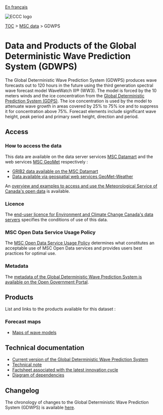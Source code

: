 [En français](readme_gdwps_fr.md)

![ECCC logo](../../img_eccc-logo.png)

[TOC](../../readme_en.md) > [MSC data](../readme_en.md) > GDWPS

# Data and Products of the Global Deterministic Wave Prediction System (GDWPS) 

The Global Deterministic Wave Prediction System (GDWPS) produces wave forecasts out to 120 hours in the future using the third generation spectral wave forecast model WaveWatch III® (WW3). The model is forced by the 10 meters winds and the ice concentration from the [Global Deterministic Prediction System (GDPS)](../nwp_gdps/readme_gdps_en.md). The ice concentration is used by the model to attenuate wave growth in areas covered by 25% to 75% ice and to suppress it for concentration above 75%. Forecast elements include significant wave height, peak period and primary swell height, direction and period.

## Access

### How to access the data

This data are available on the data server services [MSC Datamart](../../msc-datamart/readme_en.md) and the web services [MSC GeoMet](../../msc-geomet/readme_en.md) respectively :

* [GRIB2 data available on the MSC Datamart](readme_gdwps-datamart_en.md) 
* [Data available via geospatial web services GeoMet-Weather](../../msc-geomet/readme_en.md)

An [overview and examples to access and use the Meteorological Service of Canada's open data](../../usage/readme_en.md) is available.

### Licence

The [end-user licence for Environment and Climate Change Canada's data servers](../../licence/readme_en.md) specifies the conditions of use of this data.

### MSC Open Data Service Usage Policy

The [MSC Open Data Service Usage Policy](../../usage-policy/readme_en.md) determines what constitutes an acceptable use of MSC Open Data services and provides users best practices for optimal use.

### Metadata

The [metadata of the Global Deterministic Wave Prediction System is available on the Open Government Portal](https://open.canada.ca/data/en/dataset/803a6e2a-41ed-44c2-9eeb-1b5306b4048e).

## Products

List and links to the products available for this dataset :

### Forecast maps

* [Maps of wave models](https://weather.gc.ca/model_forecast/wave_e.html)

## Technical documentation

* [Current version of the Global Deterministic Wave Prediction System](https://collaboration.cmc.ec.gc.ca/cmc/CMOI/product_guide/docs/tech_specifications/tech_specifications_GDWPS_e.pdf)
* [Technical note](https://collaboration.cmc.ec.gc.ca/cmc/CMOI/product_guide/docs/tech_notes/technote_gdwps_e.pdf)
* [Factsheet associated with the latest innovation cycle](https://collaboration.cmc.ec.gc.ca/cmc/CMOI/product_guide/docs/fact_sheets/factsheet_gdwps_e.pdf)
* [Diagram of dependencies](https://collaboration.cmc.ec.gc.ca/cmc/cmos/public_doc/msc-data/nwep-dependency-diagrams/system_GDWPS_en.svg)

## Changelog

The chronology of changes to the Global Deterministic Wave Prediction System (GDWPS) is available [here](changelog_gdwps_en.md).


